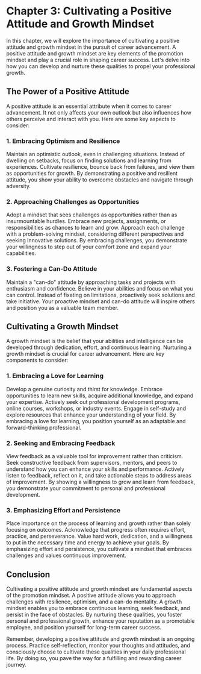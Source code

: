 Chapter 3: Cultivating a Positive Attitude and Growth Mindset
=============================================================

In this chapter, we will explore the importance of cultivating a positive attitude and growth mindset in the pursuit of career advancement. A positive attitude and growth mindset are key elements of the promotion mindset and play a crucial role in shaping career success. Let's delve into how you can develop and nurture these qualities to propel your professional growth.

**The Power of a Positive Attitude**
------------------------------------

A positive attitude is an essential attribute when it comes to career advancement. It not only affects your own outlook but also influences how others perceive and interact with you. Here are some key aspects to consider:

### **1. Embracing Optimism and Resilience**

Maintain an optimistic outlook, even in challenging situations. Instead of dwelling on setbacks, focus on finding solutions and learning from experiences. Cultivate resilience, bounce back from failures, and view them as opportunities for growth. By demonstrating a positive and resilient attitude, you show your ability to overcome obstacles and navigate through adversity.

### **2. Approaching Challenges as Opportunities**

Adopt a mindset that sees challenges as opportunities rather than as insurmountable hurdles. Embrace new projects, assignments, or responsibilities as chances to learn and grow. Approach each challenge with a problem-solving mindset, considering different perspectives and seeking innovative solutions. By embracing challenges, you demonstrate your willingness to step out of your comfort zone and expand your capabilities.

### **3. Fostering a Can-Do Attitude**

Maintain a "can-do" attitude by approaching tasks and projects with enthusiasm and confidence. Believe in your abilities and focus on what you can control. Instead of fixating on limitations, proactively seek solutions and take initiative. Your proactive mindset and can-do attitude will inspire others and position you as a valuable team member.

**Cultivating a Growth Mindset**
--------------------------------

A growth mindset is the belief that your abilities and intelligence can be developed through dedication, effort, and continuous learning. Nurturing a growth mindset is crucial for career advancement. Here are key components to consider:

### **1. Embracing a Love for Learning**

Develop a genuine curiosity and thirst for knowledge. Embrace opportunities to learn new skills, acquire additional knowledge, and expand your expertise. Actively seek out professional development programs, online courses, workshops, or industry events. Engage in self-study and explore resources that enhance your understanding of your field. By embracing a love for learning, you position yourself as an adaptable and forward-thinking professional.

### **2. Seeking and Embracing Feedback**

View feedback as a valuable tool for improvement rather than criticism. Seek constructive feedback from supervisors, mentors, and peers to understand how you can enhance your skills and performance. Actively listen to feedback, reflect on it, and take actionable steps to address areas of improvement. By showing a willingness to grow and learn from feedback, you demonstrate your commitment to personal and professional development.

### **3. Emphasizing Effort and Persistence**

Place importance on the process of learning and growth rather than solely focusing on outcomes. Acknowledge that progress often requires effort, practice, and perseverance. Value hard work, dedication, and a willingness to put in the necessary time and energy to achieve your goals. By emphasizing effort and persistence, you cultivate a mindset that embraces challenges and values continuous improvement.

**Conclusion**
--------------

Cultivating a positive attitude and growth mindset are fundamental aspects of the promotion mindset. A positive attitude allows you to approach challenges with resilience, optimism, and a can-do mentality. A growth mindset enables you to embrace continuous learning, seek feedback, and persist in the face of obstacles. By nurturing these qualities, you foster personal and professional growth, enhance your reputation as a promotable employee, and position yourself for long-term career success.

Remember, developing a positive attitude and growth mindset is an ongoing process. Practice self-reflection, monitor your thoughts and attitudes, and consciously choose to cultivate these qualities in your daily professional life. By doing so, you pave the way for a fulfilling and rewarding career journey.
